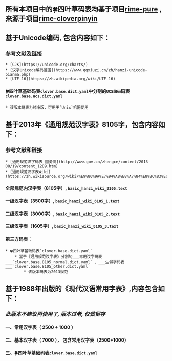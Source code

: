

## 所有本项目中的🍀四叶草码表均基于项目[rime-pure](https://github.com/SivanLaai/rime-pure) ,来源于项目[rime-cloverpinyin](https://github.com/fkxxyz/rime-cloverpinyin) 

## 基于Unicode编码, 包含内容如下：

### 参考文献及链接
    * [CJK](https://unicode.org/charts/)
    * [汉字Unicode编码范围](https://www.qqxiuzi.cn/zh/hanzi-unicode-bianma.php)
    * [UTF-16](https://zh.wikipedia.org/wiki/UTF-16)

#### 🍀四叶草基础码表`clover.base.dict.yaml`中分割的`UCS编码`码表 `clover.base.ucs.dict.yaml`
    * 该版本码表为纯净版，可用于`Unix`机器使用

## 基于2013年《通用规范汉字表》8105字，包含内容如下：

### 参考文献和链接
    * [通用规范汉字码表-国务院](http://www.gov.cn/zhengce/content/2013-08/19/content_1289.htm)
    * [通用规范汉字表Wiki](https://zh.wikisource.org/wiki/%E9%80%9A%E7%94%A8%E8%A7%84%E8%8C%83%E6%B1%89%E5%AD%97%E8%A1%A8)

#### 全部规范内汉字表（8105字）, `basic_hanzi_wiki_8105.text`
#### 一级汉字表（3500字）, `basic_hanzi_wiki_8105_1.text`
#### 二级汉字表（3000字）, `basic_hanzi_wiki_8105_2.text`
#### 三级汉字表（1605字）, `basic_hanzi_wiki_8105_3.text`
#### 第三方码表：
    * 🍀四叶草基础码表`clover.base.dict.yaml`  
        * 基于《通用规范汉字表》分割的___常用汉字码表___`clover.base.8105_normal.dict.yaml` 、___生僻字码表___`clover.base.8105_other.dict.yaml`
            * 该版本码表为2013规范
  

## 基于1988年出版的《现代汉语常用字表》,内容包含如下：

### ___此版本不建议再使用了, 版本过老, 仅做留存___

#### 一、常用汉字表（ 2500 + 1000 ）
#### 二、基本汉字表（ 7000 ）， 包含常用汉字表（2500+1000）
#### 三、🍀四叶草基础码表`clover.base.dict.yaml`








